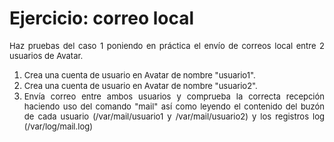 # Ejercicio: correo local
<div style="text-align: justify;"><font size="2">Haz pruebas del caso 1 poniendo en práctica el envío de correos local entre 2 usuarios de Avatar.</font><br /></div>
<ol style="text-align: justify;"> 
  <li><font size="2">Crea una cuenta de usuario en Avatar de nombre &quot;usuario1&quot;.</font></li> 
  <li><font size="2">Crea una cuenta de usuario en Avatar de nombre &quot;usuario2&quot;.</font></li> 
  <li><font size="2">Envía correo entre ambos usuarios y comprueba la correcta recepción haciendo uso del comando &quot;mail&quot; así como leyendo el contenido del buzón de cada usuario (/var/mail/usuario1 y /var/mail/usuario2) y los registros log (/var/log/mail.log)</font><br /></li> 
</ol>
